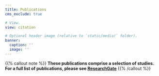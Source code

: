 ```yaml
---
title: Publications
cms_exclude: true

# View.
view: citation

# Optional header image (relative to `static/media/` folder).
banner:
  caption: ''
  image: ''
---
```

{{% callout note %}}
**These publications comprise a selection of studies. For a full list of publications,
please see [ResearchGate](https://www.researchgate.net/profile/Halley-Pontes)**
{{% /callout %}}
